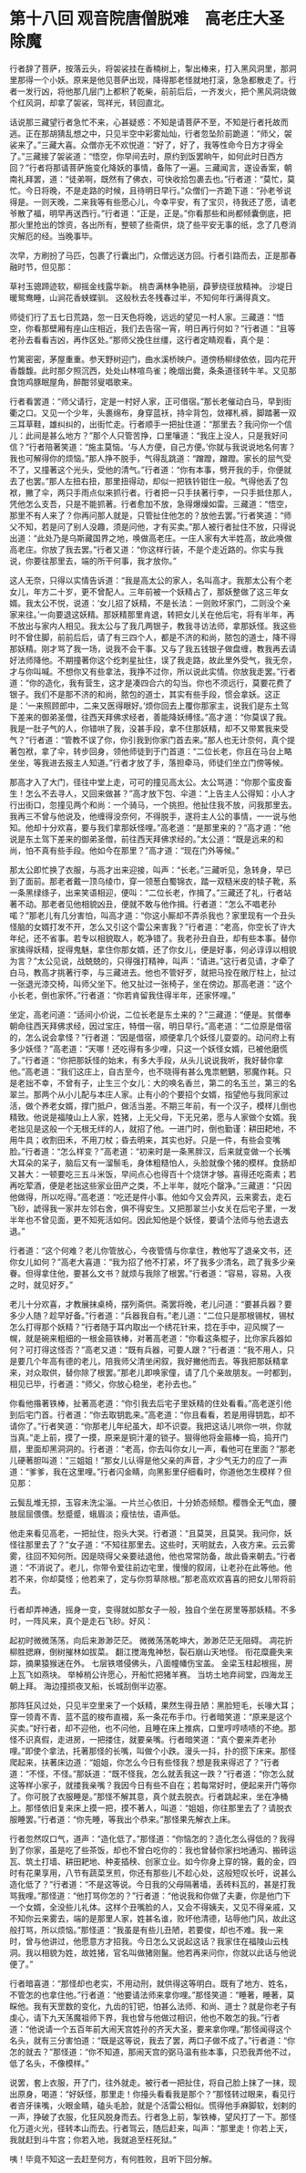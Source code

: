 # 第十八回 观音院唐僧脱难　高老庄大圣除魔

行者辞了菩萨，按落云头，将袈裟挂在香楠树上，掣出棒来，打入黑风洞里，那洞里那得一个小妖。原来是他见菩萨出现，降得那老怪就地打滚，急急都散走了。行者一发行凶，将他那几层门上都积了乾柴，前前后后，一齐发火，把个黑风洞烧做个红风洞，却拿了袈裟，驾祥光，转回直北。

话说那三藏望行者急忙不来，心甚疑惑：不知是请菩萨不至，不知是行者托故而逃。正在那胡猜乱想之中，只见半空中彩雾灿灿，行者忽坠阶前跪道：“师父，袈裟来了。”三藏大喜。众僧亦无不欢悦道：“好了，好了，我等性命今日方才得全了。”三藏接了袈裟道：“悟空，你早间去时，原约到饭罢晌午，如何此时日西方回？”行者将那请菩萨施变化降妖的事情，备陈了一遍。三藏闻言，遂设香案，朝南礼拜罢，道：“徒弟啊，既然有了佛衣，可快收拾包裹去也。”行者道：“莫忙，莫忙。今日将晚，不是走路的时候，且待明日早行。”众僧们一齐跪下道：“孙老爷说得是。一则天晚，二来我等有些愿心儿，今幸平安，有了宝贝，待我还了愿，请老爷散了福，明早再送西行。”行者道：“正是，正是。”你看那些和尚都倾囊倒底，把那火里抢出的馀资，各出所有，整顿了些斋供，烧了些平安无事的纸，念了几卷消灾解厄的经。当晚事毕。

次早，方刷扮了马匹，包裹了行囊出门，众僧远送方回。行者引路而去，正是那春融时节，但见那：

草衬玉骢蹄迹软，柳摇金线露华新。
桃杏满林争艳丽，薜萝绕径放精神。
沙堤日暖鸳鸯睡，山涧花香蛱蝶驯。
这般秋去冬残春过半，不知何年行满得真文。

师徒们行了五七日荒路，忽一日天色将晚，远远的望见一村人家。三藏道：“悟空，你看那壁厢有座山庄相近，我们去告宿一宵，明日再行何如？”行者道：“且等老孙去看看吉凶，再作区处。”那师父挽住丝缰，这行者定睛观看，真个是：

竹篱密密，茅屋重重。参天野树迎门，曲水溪桥映户。道傍杨柳绿依依，园内花开香馥馥。此时那夕照沉西，处处山林喧鸟雀；晚烟出爨，条条道径转牛羊。又见那食饱鸡豚眠屋角，醉酣邻叟唱歌来。

行者看罢道：“师父请行，定是一村好人家，正可借宿。”那长老催动白马，早到街衢之口。又见一个少年，头裹绵布，身穿蓝袄，持伞背包，敛褌札裤，脚踏著一双三耳草鞋，雄纠纠的，出街忙走。行者顺手一把扯住道：“那里去？我问你一个信儿：此间是甚么地方？”那个人只管苦挣，口里嚷道：“我庄上没人，只是我好问信？”行者陪著笑道：“施主莫恼。‘与人方便，自己方便。’你就与我说说地名何害？我也可解得你的烦恼。”那人挣不脱手，气得乱跳道：“蹭蹬，蹭蹬。家长的屈气受不了，又撞著这个光头，受他的清气。”行者道：“你有本事，劈开我的手，你便就去了也罢。”那人左扭右扭，那里扭得动，却似一把铁钤钳住一般。气得他丢了包袱，撇了伞，两只手雨点似来抓行者。行者把一只手扶著行李，一只手抵住那人，凭他怎么支吾，只是不能抓著。行者愈加不放，急得爆燥如雷。三藏道：“悟空，那里不有人来了？你再问那人就是，只管扯住他怎的？放他去罢。”行者笑道：“师父不知，若是问了别人没趣，须是问他，才有买卖。”那人被行者扯住不放，只得说出道：“此处乃是乌斯藏国界之地，唤做高老庄。一庄人家有大半姓高，故此唤做高老庄。你放了我去罢。”行者又道：“你这样行装，不是个走近路的。你实与我说，你要往那里去，端的所干何事，我才放你。”

这人无奈，只得以实情告诉道：“我是高太公的家人，名叫高才。我那太公有个老女儿，年方二十岁，更不曾配人。三年前被一个妖精占了，那妖整做了这三年女婿。我太公不悦，说道：‘女儿招了妖精，不是长法：一则败坏家门，二则没个亲家来往。’一向要退这妖精。那妖精那里肯退，转把女儿关在他后宅，将有半年，再不放出与家内人相见。我太公与了我几两银子，教我寻访法师，拿那妖怪。我这些时不曾住脚，前前后后，请了有三四个人，都是不济的和尚，脓包的道士，降不得那妖精。刚才骂了我一场，说我不会干事。又与了我五钱银子做盘缠，教我再去请好法师降他。不期撞著你这个纥刺星扯住，误了我走路，故此里外受气，我无奈，才与你叫喊。不想你又有些拿法，我挣不过你，所以说此实情。你放我走罢。”行者道：“你的造化，我有营生，这才是凑四合六的勾当。你也不须远行，莫要花费了银子。我们不是那不济的和尚，脓包的道士，其实有些手段，惯会拿妖。这正是：‘一来照顾郎中，二来又医得眼好。’烦你回去上覆你那家主，说我们是东土驾下差来的御弟圣僧，往西天拜佛求经者，善能降妖缚怪。”高才道：“你莫误了我。我是一肚子气的人，你错哄了我，没甚手段，拿不住那妖精，却不又带累我来受气？”行者道：“管教不误了你，你引我到你家门首去来。”那人也无计奈何，真个提著包袱，拿了伞，转步回身，领他师徒到于门首道：“二位长老，你且在马台上略坐坐，等我进去报主人知道。”行者才放了手，落担牵马，师徒们坐立门傍等候。

那高才入了大门，径往中堂上走，可可的撞见高太公。太公骂道：“你那个蛮皮畜生！怎么不去寻人，又回来做甚？”高才放下包、伞道：“上告主人公得知：小人才行出街口，忽撞见两个和尚：一个骑马，一个挑担。他扯住我不放，问我那里去。我再三不曾与他说及，他缠得没奈何，不得脱手，遂将主人公的事情，一一说与他知。他却十分欢喜，要与我们拿那妖怪哩。”高老道：“是那里来的？”高才道：“他说是东土驾下差来的御弟圣僧，前往西天拜佛求经的。”太公道：“既是远来的和尚，怕不真有些手段。他如今在那里？”高才道：“现在门外等候。”

那太公即忙换了衣服，与高才出来迎接，叫声：“长老。”三藏听见，急转身，早已到了面前。那老者戴一顶乌绫巾，穿一领葱白蜀锦衣，踏一双糙米皮的犊子靴，系一条黑绿绦子，出来笑语相迎，便叫：“二位长老，作揖了。”三藏还了礼，行者站著不动。那老者见他相貌凶丑，便就不敢与他作揖。行者道：“怎么不唱老孙喏？”那老儿有几分害怕，叫高才道：“你这小厮却不弄杀我也？家里现有一个丑头怪脑的女婿打发不开，怎么又引这个雷公来害我？”行者道：“老高，你空长了许大年纪，还不省事。若专以相貌取人，乾净错了。我老孙丑自丑，却有些本事。替你家擒得妖精，捉得鬼魅，拿住你那女婿，还了你女儿，便是好事，何必谆谆以相貌为言？”太公见说，战兢兢的，只得强打精神，叫声：“请进。”这行者见请，才牵了白马，教高才挑著行李，与三藏进去。他也不管好歹，就把马拴在敞厅柱上，扯过一张退光漆交椅，叫师父坐下。他又扯过一张椅子，坐在傍边。那高老道：“这个小长老，倒也家怀。”行者道：“你若肯留我住得半年，还家怀哩。”

坐定，高老问道：“适间小价说，二位长老是东土来的？”三藏道：“便是。贫僧奉朝命往西天拜佛求经，因过宝庄，特借一宿，明日早行。”高老道：“二位原是借宿的，怎么说会拿怪？”行者道：“因是借宿，顺便拿几个妖怪儿耍耍的。动问府上有多少妖怪？”高老道：“天哪！还吃得有多少哩，只这一个妖怪女婿，已被他磨慌了。”行者道：“你把那妖怪的始末，有多大手段，从头儿说说我听，我好替你拿他。”高老道：“我们这庄上，自古至今，也不晓得有甚么鬼祟魍魉，邪魔作耗。只是老拙不幸，不曾有子，止生三个女儿：大的唤名香兰，第二的名玉兰，第三的名翠兰。那两个从小儿配与本庄人家。止有小的个要招个女婿，指望他与我同家过活，做个养老女婿，撑门抵户，做活当差。不期三年前，有一个汉子，模样儿倒也精致。他说是福陵山上人家，姓猪，上无父母，下无兄弟，愿与人家做个女婿。我老拙见是这般一个无根无绊的人，就招了他。一进门时，倒也勤谨：耕田耙地，不用牛具；收割田禾，不用刀杖；昏去明来，其实也好。只是一件，有些会变嘴脸。”行者道：“怎么样变？”高老道：“初来时是一条黑胖汉，后来就变做一个长嘴大耳朵的呆子，脑后又有一溜鬃毛，身体粗糙怕人，头脸就像个猪的模样。食肠却又甚大：一顿要吃三五斗米饭，早间点心也得百十个烧饼才够。喜得还吃斋素；若再吃荤酒，便是老拙这些家业田产之类，不上半年，就吃个罄净。”三藏道：“只因他做得，所以吃得。”高老道：“吃还是件小事。他如今又会弄风，云来雾去，走石飞砂，諕得我一家并左邻右舍，俱不得安生。又把那翠兰小女关在后宅子里，一发半年也不曾见面，更不知死活如何。因此知他是个妖怪，要请个法师与他去退去退。”

行者道：“这个何难？老儿你管放心，今夜管情与你拿住，教他写了退亲文书，还你女儿如何？”高老大喜道：“我为招了他不打紧，坏了我多少清名，疏了我多少亲眷。但得拿住他，要甚么文书？就烦与我除了根罢。”行者道：“容易，容易。入夜之时，就见好歹。”

老儿十分欢喜，才教展抹桌椅，摆列斋供。斋罢将晚，老儿问道：“要甚兵器？要多少人随？趁早好备。”行者道：“兵器我自有。”老儿道：“二位只是那根锡杖，锡杖怎么打得那个妖精？”行者随于耳内取出一个绣花针来，捻在手中，迎风幌了一幌，就是碗来粗细的一根金箍铁棒，对著高老道：“你看这条棍子，比你家兵器如何？可打得这怪否？”高老又道：“既有兵器，可要人跟？”行者道：“我不用人，只是要几个年高有德的老儿，陪我师父清坐闲叙，我好撇他而去。等我把那妖精拿来，对众取供，替你除了根罢。”那老儿即唤家僮，请了几个亲故朋友。一时都到，相见已毕，行者道：“师父，你放心稳坐，老孙去也。”

你看他揝著铁棒，扯著高老道：“你引我去后宅子里妖精的住处看看。”高老遂引他到后宅门首。行者道：“你去取钥匙来。”高老道：“你且看看，若是用得钥匙，却不请你了。”行者笑道：“你那老儿年纪虽大，却不识耍。我把这话儿哄你一哄，你就当真。”走上前，摸了一摸，原来是铜汁灌的锁子。狠得他将金箍棒一捣，捣开门扇，里面却黑洞洞的。行者道：“老高，你去叫你女儿一声，看他可在里面？”那老儿硬著胆叫道：“三姐姐！”那女儿认得是他父亲的声音，才少气无力的应了一声道：“爹爹，我在这里哩。”行者闪金睛，向黑影里仔细看时，你道他怎生模样？但见那：

云鬓乱堆无掠，玉容未洗尘淄。一片兰心依旧，十分娇态倾颓。樱唇全无气血，腰肢屈屈偎偎。愁蹙蹙，蛾眉淡；瘦怯怯，语声低。

他走来看见高老，一把扯住，抱头大哭。行者道：“且莫哭，且莫哭。我问你，妖怪往那里去了？”女子道：“不知往那里去。这些时，天明就去，入夜方来。云云雾雾，往回不知何所。因是晓得父亲要祛退他，他也常常防备，故此昏来朝去。”行者道：“不消说了。老儿，你带令爱往前边宅里，慢慢的叙阔，让老孙在此等他。他若不来，你却莫怪；他若来了，定与你剪草除根。”那老高欢欢喜喜的把女儿带将前去。

行者却弄神通，摇身一变，变得就如那女子一般，独自个坐在房里等那妖精。不多时，一阵风来，真个是走石飞砂。好风：

起初时微微荡荡，向后来渺渺茫茫。
微微荡荡乾坤大，渺渺茫茫无阻碍。
凋花折柳胜揌麻，倒树摧林如拔菜。
翻江搅海鬼神愁，裂石崩山天地怪。
衔花糜鹿失来踪，摘果猿猴迷在外。
七层铁塔侵佛头，八面幢幡伤宝盖。
金梁玉柱起根摇，房上瓦飞如燕块。
举棹梢公许愿心，开船忙把猪羊赛。
当坊土地弃祠堂，四海龙王朝上拜。
海边撞损夜叉船，长城刮倒半边塞。

那阵狂风过处，只见半空里来了一个妖精，果然生得丑陋：黑脸短毛，长喙大耳；穿一领青不青、蓝不蓝的梭布直裰，系一条花布手巾。行者暗笑道：“原来是这个买卖。”好行者，却不迎他，也不问他，且睡在床上推病，口里哼哼啧啧的不绝。那怪不识真假，走进房，一把搂住，就要亲嘴。行者暗笑道：“真个要来弄老孙哩。”即使个拿法，托著那怪的长嘴，叫做个小跌。漫头一抖，扑的掼下床来。那怪爬起来，扶著床边道：“姐姐，你怎么今日有些怪我？想是我来得迟了？”行者道：“不怪，不怪。”那妖道：“既不怪我，怎么就丢我这一跌？”行者道：“你怎么就这等样小家子，就搂我亲嘴？我因今日有些不自在；若每常好时，便起来开门等你了。你可脱了衣服睡是。”那怪不解其意，真个就去脱衣。行者跳起来，坐在净桶上。那怪依旧复来床上摸一把，摸不著人，叫道：“姐姐，你往那里去了？请脱衣服睡罢。”行者道：“你先睡，等我出个恭来。”那怪果先解衣上床。

行者忽然叹口气，道声：“造化低了。”那怪道：“你恼怎的？造化怎么得低的？我得到了你家，虽是吃了些茶饭，却也不曾白吃你的：我也曾替你家扫地通沟、搬砖运瓦、筑土打墙、耕田耙地、种麦插秧、创家立业。如今你身上穿的锦，戴的金，四时有花果享用，八节有蔬菜烹煎，你还有那些儿不趁心处，这般短叹长吁，说甚么造化低了？”行者道：“不是这等说。今日我的父母隔著墙，丢砖料瓦的，甚是打我骂我哩。”那怪道：“他打骂你怎的？”行者道：“他说我和你做了夫妻，你是他门下一个女婿，全没些儿礼体。这样个丑嘴脸的人，又会不得姨夫，又见不得亲戚，又不知你云来雾去，端的是那里人家，姓甚名谁，败坏他清德，玷辱他门风，故此这般打骂，所以烦恼。”那怪道：“我虽是有些儿丑陋，若要俊，却也不难。我一来时，曾与他讲过，他愿意方才招我。今日怎么又说起这话？我家住在福陵山云栈洞。我以相貌为姓，故姓猪，官名叫做猪刚鬣。他若再来问你，你就以此话与他说便了。”

行者暗喜道：“那怪却也老实，不用动刑，就供得这等明白。既有了地方、姓名，不管怎的也拿住他。”行者道：“他要请法师来拿你哩。”那怪笑道：“睡著，睡著，莫睬他。我有天罡数的变化，九齿的钉钯，怕甚么法师、和尚、道士？就是你老子有虔心，请下九天荡魔祖师下界，我也曾与他做过相识，他也不敢怎的我。”行者道：“他说请一个五百年前大闹天宫姓孙的齐天大圣，要来拿你哩。”那怪闻得这个名头，就有三分害怕道：“既是这等说，我去了罢，两口子做不成了。”行者道：“你怎的就去？”那怪道：“你不知道，那闹天宫的弼马温有些本事，只恐我弄他不过，低了名头，不像模样。”

说罢，套上衣服，开了门，往外就走。被行者一把扯住，将自己脸上抹了一抹，现出原身，喝道：“好妖怪，那里走！你擡头看看我是那个？”那怪转过眼来，看见行者咨牙徕嘴，火眼金睛，磕头毛脸，就是个活雷公相似。慌得他手麻脚软，划剌的一声，挣破了衣服，化狂风脱身而去。行者急上前，掣铁棒，望风打了一下。那怪化万道火光，径转本山而去。行者驾云，随后赶来，叫声：“那里走！你若上天，我就赶到斗牛宫；你若入地，我就追至枉死狱。”

咦！毕竟不知这一去赶至何方，有何胜败，且听下回分解。
